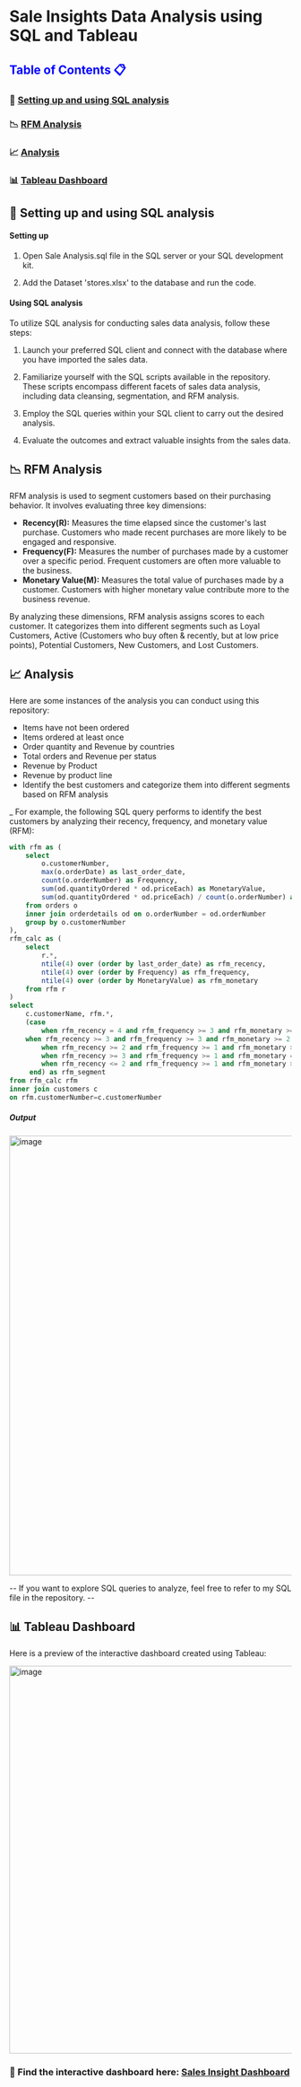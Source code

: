 # Sale Insights Data Analysis using SQL and Tableau
<h2 style='color:blue'>Table of Contents  📋 </h2>

### 🚀 [Setting up and using SQL analysis](#setting-up-and-using-sql-analysis)
### 📉 [RFM Analysis](#rfm-analysis)
### 📈 [Analysis](#analysis)
### 📊 [Tableau Dashboard](#tableau-dashboard)



## 🚀 Setting up and using SQL analysis 
#### Setting up
1. Open Sale Analysis.sql file in the SQL server or your SQL development kit.

2. Add the Dataset 'stores.xlsx' to the database and run the code.
#### Using SQL analysis
To utilize SQL analysis for conducting sales data analysis, follow these steps:

1. Launch your preferred SQL client and connect with the database where you have imported the sales data.

2. Familiarize yourself with the SQL scripts available in the repository. These scripts encompass different facets of sales data analysis, including data cleansing, segmentation, and RFM analysis.

3. Employ the SQL queries within your SQL client to carry out the desired analysis.

4. Evaluate the outcomes and extract valuable insights from the sales data.

## 📉 RFM Analysis
RFM analysis is used to segment customers based on their purchasing behavior. It involves evaluating three key dimensions:

* <b>Recency(R):</b> Measures the time elapsed since the customer's last purchase. Customers who made recent purchases are more likely to be engaged and responsive.
* <b>Frequency(F):</b> Measures the number of purchases made by a customer over a specific period. Frequent customers are often more valuable to the business.
* <b>Monetary Value(M):</b> Measures the total value of purchases made by a customer. Customers with higher monetary value contribute more to the business revenue.
  
By analyzing these dimensions, RFM analysis assigns scores to each customer. It categorizes them into different segments such as Loyal Customers, Active (Customers who buy often & recently, but at low price points), Potential Customers, New Customers, and Lost Customers. 

## 📈 Analysis
Here are some instances of the analysis you can conduct using this repository:

* Items have not been ordered
* Items ordered at least once
* Order quantity and Revenue by countries
* Total orders and Revenue per status
* Revenue by Product
* Revenue by product line
* Identify the best customers and categorize them into different segments based on RFM analysis
  
_ For example, the following SQL query performs to identify the best customers by analyzing their recency, frequency, and monetary value (RFM): 
```SQL
with rfm as (
    select
        o.customerNumber,
        max(o.orderDate) as last_order_date,
        count(o.orderNumber) as Frequency,
		sum(od.quantityOrdered * od.priceEach) as MonetaryValue,
        sum(od.quantityOrdered * od.priceEach) / count(o.orderNumber) as AvgMonetaryValue
    from orders o
    inner join orderdetails od on o.orderNumber = od.orderNumber
    group by o.customerNumber
),
rfm_calc as ( 
	select 
		r.*, 
		ntile(4) over (order by last_order_date) as rfm_recency,
		ntile(4) over (order by Frequency) as rfm_frequency,
		ntile(4) over (order by MonetaryValue) as rfm_monetary
	from rfm r
)
select 
	c.customerName, rfm.*,
	(case
		when rfm_recency = 4 and rfm_frequency >= 3 and rfm_monetary >= 3 then 'Loyal Customers'
    when rfm_recency >= 3 and rfm_frequency >= 3 and rfm_monetary >= 2 then 'Active' --(Customers who buy often & recently, but at low price points)
		when rfm_recency >= 2 and rfm_frequency >= 1 and rfm_monetary >= 2 then 'Potential Customers'
		when rfm_recency >= 3 and rfm_frequency >= 1 and rfm_monetary = 1 then 'New Customers'
		when rfm_recency <= 2 and rfm_frequency >= 1 and rfm_monetary >=1 then 'Lost Customers'
	 end) as rfm_segment
from rfm_calc rfm
inner join customers c 
on rfm.customerNumber=c.customerNumber
```
##### Output
<img width="784" alt="image" src="https://github.com/Hannahnv/Sale-Insights-Data-Analysis/assets/102349995/7c3e6289-96c2-4957-87f7-19d6993f571c">

-- If you want to explore SQL queries to analyze, feel free to refer to my SQL file in the repository. --
## 📊 Tableau Dashboard
Here is a preview of the interactive dashboard created using Tableau:

<img width="691" alt="image" src="https://github.com/Hannahnv/Sale-Insights-Data-Analysis/assets/102349995/42a685b2-2fb5-4c68-8e05-c8d72697a2c9">

### 🎨 Find the interactive dashboard here: [Sales Insight Dashboard](https://public.tableau.com/app/profile/hang.nguyen6427/viz/SalesInsightsDashboard_16887527602530/Dashboard1)



 



